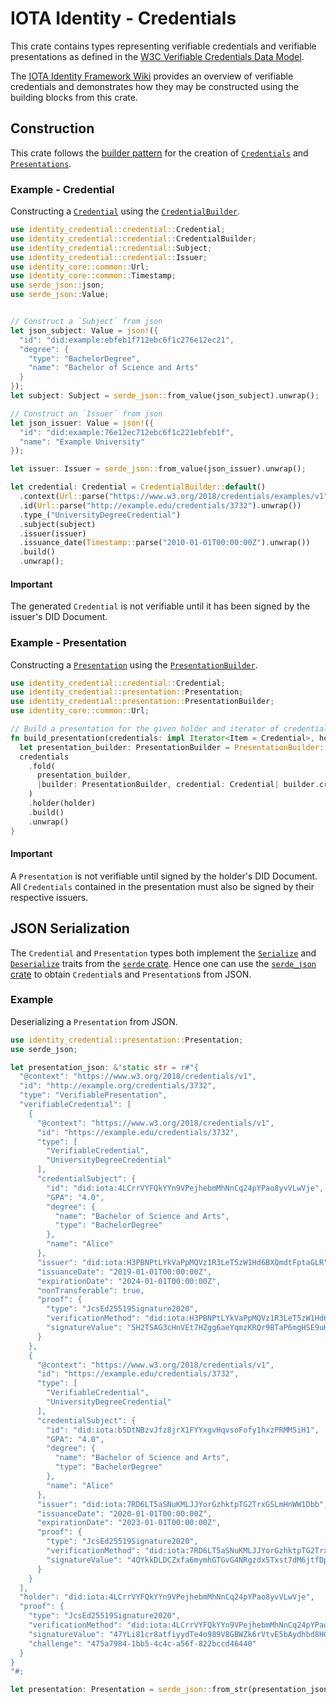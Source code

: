 IOTA Identity - Credentials 
=== 

This crate contains types representing verifiable credentials and verifiable presentations as defined in the [W3C Verifiable Credentials Data Model](https://www.w3.org/TR/vc-data-model/). 

The [IOTA Identity Framework Wiki](https://wiki.iota.org/identity.rs/concepts/verifiable_credentials/overview) provides an overview of verifiable credentials and demonstrates how they may be constructed using the building blocks from this crate. 

## Construction
This crate follows the [builder pattern](https://rust-unofficial.github.io/patterns/patterns/creational/builder.html) for the creation of [`Credentials`](crate::credential::Credential) and [`Presentations`](crate::presentation::Presentation). 

### Example - Credential
Constructing a [`Credential`](crate::credential::Credential) using the [`CredentialBuilder`](crate::credential::CredentialBuilder). 

```rust 
use identity_credential::credential::Credential;
use identity_credential::credential::CredentialBuilder;
use identity_credential::credential::Subject;
use identity_credential::credential::Issuer;
use identity_core::common::Url;
use identity_core::common::Timestamp;
use serde_json::json;
use serde_json::Value;


// Construct a `Subject` from json
let json_subject: Value = json!({
  "id": "did:example:ebfeb1f712ebc6f1c276e12ec21",
  "degree": {
    "type": "BachelorDegree",
    "name": "Bachelor of Science and Arts"
  }
});
let subject: Subject = serde_json::from_value(json_subject).unwrap();

// Construct an `Issuer` from json
let json_issuer: Value = json!({
  "id": "did:example:76e12ec712ebc6f1c221ebfeb1f",
  "name": "Example University"
});

let issuer: Issuer = serde_json::from_value(json_issuer).unwrap();

let credential: Credential = CredentialBuilder::default()
  .context(Url::parse("https://www.w3.org/2018/credentials/examples/v1").unwrap())
  .id(Url::parse("http://example.edu/credentials/3732").unwrap())
  .type_("UniversityDegreeCredential")
  .subject(subject)
  .issuer(issuer)
  .issuance_date(Timestamp::parse("2010-01-01T00:00:00Z").unwrap())
  .build()
  .unwrap();

```
#### Important 

The generated `Credential` is not verifiable until it has been signed by the issuer's DID Document.

### Example - Presentation
Constructing a [`Presentation`](crate::presentation::Presentation) using the [`PresentationBuilder`](crate::presentation::PresentationBuilder). 

```rust
use identity_credential::credential::Credential; 
use identity_credential::presentation::Presentation; 
use identity_credential::presentation::PresentationBuilder; 
use identity_core::common::Url;

// Build a presentation for the given holder and iterator of credentials 
fn build_presentation(credentials: impl Iterator<Item = Credential>, holder: Url) -> Presentation {
  let presentation_builder: PresentationBuilder = PresentationBuilder::default();
  credentials
    .fold(
      presentation_builder,
      |builder: PresentationBuilder, credential: Credential| builder.credential(credential),
    )
    .holder(holder)
    .build()
    .unwrap()
}
```
#### Important 
A `Presentation` is not verifiable until signed by the holder's DID Document. All `Credentials` contained in the presentation must also be signed by their respective issuers. 

## JSON Serialization
The `Credential` and `Presentation` types both implement the [`Serialize`](https://docs.serde.rs/serde/trait.Serialize.html) and [`Deserialize`](https://docs.serde.rs/serde/trait.Deserialize.html) traits from the [`serde` crate](https://crates.io/crates/serde). Hence one can use the [`serde_json` crate](https://crates.io/crates/serde_json) to obtain `Credential`s and `Presentation`s from JSON. 

### Example 
Deserializing a `Presentation` from JSON. 

```rust
use identity_credential::presentation::Presentation;
use serde_json; 

let presentation_json: &'static str = r#"{
  "@context": "https://www.w3.org/2018/credentials/v1",
  "id": "http://example.org/credentials/3732",
  "type": "VerifiablePresentation",
  "verifiableCredential": [
    {
      "@context": "https://www.w3.org/2018/credentials/v1",
      "id": "https://example.edu/credentials/3732",
      "type": [
        "VerifiableCredential",
        "UniversityDegreeCredential"
      ],
      "credentialSubject": {
        "id": "did:iota:4LCrrVYFQkYYn9VPejhebmMhNnCq24pYPao8yvVLwVje",
        "GPA": "4.0",
        "degree": {
          "name": "Bachelor of Science and Arts",
          "type": "BachelorDegree"
        },
        "name": "Alice"
      },
      "issuer": "did:iota:H3PBNPtLYkVaPpMQVz1R3LeT5zW1Hd6BXQmdtFptaGLR",
      "issuanceDate": "2019-01-01T00:00:00Z",
      "expirationDate": "2024-01-01T00:00:00Z",
      "nonTransferable": true,
      "proof": {
        "type": "JcsEd25519Signature2020",
        "verificationMethod": "did:iota:H3PBNPtLYkVaPpMQVz1R3LeT5zW1Hd6BXQmdtFptaGLR#sign-0",
        "signatureValue": "5H2TSAG3cHnVEt7HZgg6aeYqmzKRQr9BTaP6mgHSE9uH9iLy7pK7TC2A5NHaiiFMGGaY3hJS5WUhfqCW3APxFhSP"
      }
    },
    {
      "@context": "https://www.w3.org/2018/credentials/v1",
      "id": "https://example.edu/credentials/3732",
      "type": [
        "VerifiableCredential",
        "UniversityDegreeCredential"
      ],
      "credentialSubject": {
        "id": "did:iota:b5DtNBzvJfz8jrX1FYYxgvHqvsoFofy1hxzPRMM5iH1",
        "GPA": "4.0",
        "degree": {
          "name": "Bachelor of Science and Arts",
          "type": "BachelorDegree"
        },
        "name": "Alice"
      },
      "issuer": "did:iota:7RD6LT5aSNuKMLJJYorGzhktpTG2TrxGSLmHnWW1Dbb",
      "issuanceDate": "2020-01-01T00:00:00Z",
      "expirationDate": "2023-01-01T00:00:00Z",
      "proof": {
        "type": "JcsEd25519Signature2020",
        "verificationMethod": "did:iota:7RD6LT5aSNuKMLJJYorGzhktpTG2TrxGSLmHnWW1Dbb#sign-0",
        "signatureValue": "4QYkkDLDCZxfa6mymhGTGvG4NRgzdx5Txst7dM6jtfDpBV3Mif8hWH93RzR2MoVCtMgZf3ed7qoZsqepWkp4x9oU"
      }
    }
  ],
  "holder": "did:iota:4LCrrVYFQkYYn9VPejhebmMhNnCq24pYPao8yvVLwVje",
  "proof": {
    "type": "JcsEd25519Signature2020",
    "verificationMethod": "did:iota:4LCrrVYFQkYYn9VPejhebmMhNnCq24pYPao8yvVLwVje#sign-0",
    "signatureValue": "47YLi81cr8atfiyydTe4o989V8GBWZk6rVtvE5bAydhbd8HCK5c3wrNXRbBDAF8PDUBGGGqn8ZjA3jxGDFpQwGAW",
    "challenge": "475a7984-1bb5-4c4c-a56f-822bccd46440"
  }
}
"#;

let presentation: Presentation = serde_json::from_str(presentation_json).unwrap();
  ```
